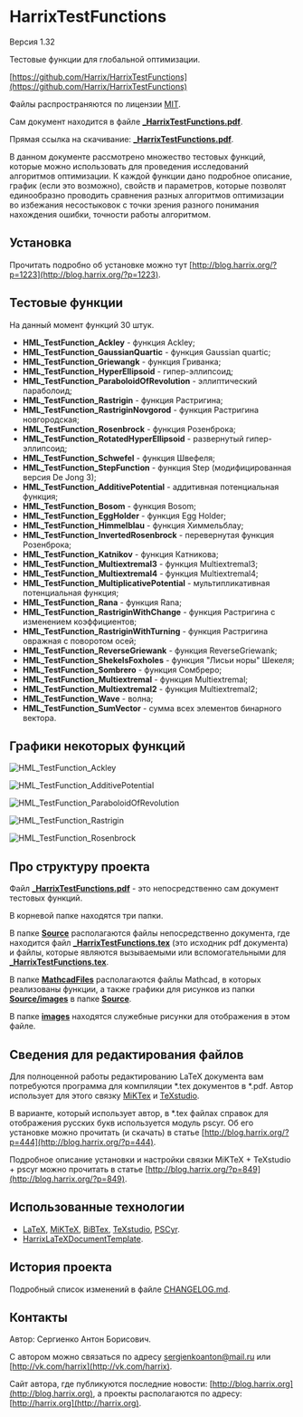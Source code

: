 # HarrixTestFunctions

Версия 1.32

Тестовые функции для глобальной оптимизации.

[https://github.com/Harrix/HarrixTestFunctions](https://github.com/Harrix/HarrixTestFunctions)

Файлы распространяются по лицензии [MIT](https://github.com/Harrix/HarrixTestFunctions/blob/master/LICENSE).

Сам документ находится в файле [**_HarrixTestFunctions.pdf**](https://github.com/Harrix/HarrixTestFunctions/blob/master/_HarrixTestFunctions.pdf).

Прямая ссылка на скачивание: [**_HarrixTestFunctions.pdf**](https://raw.github.com/Harrix/HarrixTestFunctions/master/_HarrixTestFunctions.pdf).

В данном документе рассмотрено множество тестовых функций, которые можно использовать для проведения исследований алгоритмов оптимизации. К каждой функции дано подробное описание, график (если это возможно), свойств и параметров, которые позволят единообразно проводить сравнения разных алгоритмов оптимизации во избежания несостыковок с точки зрения разного понимания нахождения ошибки, точности работы алгоритмом.

## Установка

Прочитать подробно об установке можно тут [http://blog.harrix.org/?p=1223](http://blog.harrix.org/?p=1223).

## Тестовые функции

На данный момент функций 30 штук.

* **HML_TestFunction_Ackley** - функция Ackley;
* **HML_TestFunction_GaussianQuartic** - функция Gaussian quartic;
* **HML_TestFunction_Griewangk** - функция Гриванка;
* **HML_TestFunction_HyperEllipsoid** - гипер-эллипсоид;
* **HML_TestFunction_ParaboloidOfRevolution** - эллиптический параболоид;
* **HML_TestFunction_Rastrigin** - функция Растригина;
* **HML_TestFunction_RastriginNovgorod** - функция Растригина новгородская;
* **HML_TestFunction_Rosenbrock** - функция Розенброка;
* **HML_TestFunction_RotatedHyperEllipsoid** - развернутый гипер-эллипсоид;
* **HML_TestFunction_Schwefel** - функция Швефеля;
* **HML_TestFunction_StepFunction** - функция Step (модифицированная версия De Jong 3);
* **HML_TestFunction_AdditivePotential** - аддитивная потенциальная функция;
* **HML_TestFunction_Bosom** - функция Bosom;
* **HML_TestFunction_EggHolder** - функция Egg Holder;
* **HML_TestFunction_Himmelblau** - функция Химмельблау;
* **HML_TestFunction_InvertedRosenbrock** - перевернутая функция Розенброка;
* **HML_TestFunction_Katnikov** - функция Катникова;
* **HML_TestFunction_Multiextremal3** - функция Multiextremal3;
* **HML_TestFunction_Multiextremal4** - функция Multiextremal4;
* **HML_TestFunction_MultiplicativePotential** - мультипликативная потенциальная функция;
* **HML_TestFunction_Rana** - функция Rana;
* **HML_TestFunction_RastriginWithChange** - функция Растригина с изменением коэффициентов;
* **HML_TestFunction_RastriginWithTurning** - функция Растригина овражная с поворотом осей;
* **HML_TestFunction_ReverseGriewank** - функция ReverseGriewank;
* **HML_TestFunction_ShekelsFoxholes** - функция "Лисьи норы" Шекеля;
* **HML_TestFunction_Sombrero** - функция Сомбреро;
* **HML_TestFunction_Multiextremal** - функция Multiextremal;
* **HML_TestFunction_Multiextremal2** - функция Multiextremal2;
* **HML_TestFunction_Wave** - волна;
* **HML_TestFunction_SumVector** - сумма всех элементов бинарного вектора.
 
## Графики некоторых функций

![HML_TestFunction_Ackley](https://raw.github.com/Harrix/HarrixTestFunctions/master/images/MHL_TestFunction_Ackley.png)

![HML_TestFunction_AdditivePotential](https://raw.github.com/Harrix/HarrixTestFunctions/master/images/MHL_TestFunction_AdditivePotential.png)

![HML_TestFunction_ParaboloidOfRevolution](https://raw.github.com/Harrix/HarrixTestFunctions/master/images/MHL_TestFunction_ParaboloidOfRevolution.png)

![HML_TestFunction_Rastrigin](https://raw.github.com/Harrix/HarrixTestFunctions/master/images/MHL_TestFunction_Rastrigin.png)

![HML_TestFunction_Rosenbrock](https://raw.githubusercontent.com/Harrix/HarrixTestFunctions/master/images/HML_TestFunction_Rosenbrock.png)

## Про структуру проекта

Файл [**_HarrixTestFunctions.pdf**](https://github.com/Harrix/HarrixTestFunctions/blob/master/_HarrixTestFunctions.pdf) - это непосредственно сам документ тестовых функций.

В корневой папке находятся три папки. 

В папке [**Source**](https://github.com/Harrix/HarrixTestFunctions/blob/master/Source) располагаются файлы непосредственно документа, где находится файл [**_HarrixTestFunctions.tex**](https://github.com/Harrix/HarrixTestFunctions/blob/master/_HarrixTestFunctions.tex) (это исходник pdf документа) и файлы, которые являются вызываемыми или вспомогательными для [**_HarrixTestFunctions.tex**](https://github.com/Harrix/HarrixTestFunctions/blob/master/_HarrixTestFunctions.tex).

В папке [**MathcadFiles**](https://github.com/Harrix/HarrixTestFunctions/blob/master/MathcadFiles) располагаются файлы Mathcad, в которых реализованы функции, а также графики для рисунков из папки [**Source/images**](https://github.com/Harrix/HarrixTestFunctions/blob/master/Source/images) в папке [**Source**](https://github.com/Harrix/HarrixTestFunctions/blob/master/Source). 

В папке [**images**](https://github.com/Harrix/HarrixTestFunctions/blob/master/images) находятся служебные рисунки для отображения в этом файле.

## Сведения для редактирования файлов

Для полноценной работы редактированию LaTeX документа вам потребуются программа для компиляции \*.tex документов в \*.pdf. Автор использует для этого связку [MiKTex](http://www.miktex.org/) и [TeXstudio](http://texstudio.sourceforge.net/). 

В варианте, который использует автор, в \*.tex файлах справок для отображения русских букв используется модуль pscyr. Об его установке можно прочитать (и скачать) в статье [http://blog.harrix.org/?p=444](http://blog.harrix.org/?p=444).

Подробное описание установки и настройки связки MiKTeX + TeXstudio + pscyr можно прочитать в статье [http://blog.harrix.org/?p=849](http://blog.harrix.org/?p=849).

## Использованные технологии

- [LaTeX](http://ru.wikipedia.org/wiki/LaTeX), [MiKTeX](http://miktex.org/), [BiBTex](http://ru.wikipedia.org/wiki/BibTeX), [TeXstudio](http://texstudio.sourceforge.net/), [PSCyr]([http://blog.harrix.org/?p=444](http://blog.harrix.org/?p=444)).
- [HarrixLaTeXDocumentTemplate](https://github.com/Harrix/HarrixLaTeXDocumentTemplate).

## История проекта

Подробный список изменений в файле [CHANGELOG.md](https://github.com/Harrix/HarrixTestFunctions/blob/master/CHANGELOG.md).

## Контакты

Автор: Сергиенко Антон Борисович.

С автором можно связаться по адресу [sergienkoanton@mail.ru](mailto:sergienkoanton@mail.ru) или  [http://vk.com/harrix](http://vk.com/harrix).

Сайт автора, где публикуются последние новости: [http://blog.harrix.org](http://blog.harrix.org), а проекты располагаются по адресу: [http://harrix.org](http://harrix.org).